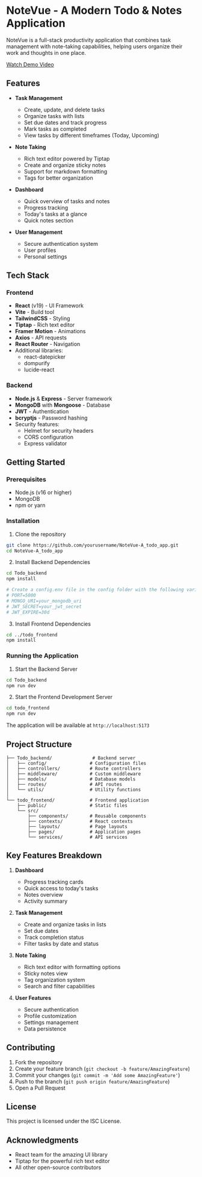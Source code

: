 # NoteVue - A Modern Todo & Notes Application

NoteVue is a full-stack productivity application that combines task management with note-taking capabilities, helping users organize their work and thoughts in one place.

[Watch Demo Video](YOUR_YOUTUBE_LINK_HERE)

## Features

- **Task Management**

  - Create, update, and delete tasks
  - Organize tasks with lists
  - Set due dates and track progress
  - Mark tasks as completed
  - View tasks by different timeframes (Today, Upcoming)

- **Note Taking**

  - Rich text editor powered by Tiptap
  - Create and organize sticky notes
  - Support for markdown formatting
  - Tags for better organization

- **Dashboard**

  - Quick overview of tasks and notes
  - Progress tracking
  - Today's tasks at a glance
  - Quick notes section

- **User Management**
  - Secure authentication system
  - User profiles
  - Personal settings

## Tech Stack

### Frontend

- **React** (v19) - UI Framework
- **Vite** - Build tool
- **TailwindCSS** - Styling
- **Tiptap** - Rich text editor
- **Framer Motion** - Animations
- **Axios** - API requests
- **React Router** - Navigation
- Additional libraries:
  - react-datepicker
  - dompurify
  - lucide-react

### Backend

- **Node.js** & **Express** - Server framework
- **MongoDB** with **Mongoose** - Database
- **JWT** - Authentication
- **bcryptjs** - Password hashing
- Security features:
  - Helmet for security headers
  - CORS configuration
  - Express validator

## Getting Started

### Prerequisites

- Node.js (v16 or higher)
- MongoDB
- npm or yarn

### Installation

1. Clone the repository

```bash
git clone https://github.com/yourusername/NoteVue-A_todo_app.git
cd NoteVue-A_todo_app
```

2. Install Backend Dependencies

```bash
cd Todo_backend
npm install

# Create a config.env file in the config folder with the following variables:
# PORT=5000
# MONGO_URI=your_mongodb_uri
# JWT_SECRET=your_jwt_secret
# JWT_EXPIRE=30d
```

3. Install Frontend Dependencies

```bash
cd ../todo_frontend
npm install
```

### Running the Application

1. Start the Backend Server

```bash
cd Todo_backend
npm run dev
```

2. Start the Frontend Development Server

```bash
cd todo_frontend
npm run dev
```

The application will be available at `http://localhost:5173`

## Project Structure

```
├── Todo_backend/               # Backend server
│   ├── config/                # Configuration files
│   ├── controllers/           # Route controllers
│   ├── middleware/            # Custom middleware
│   ├── models/                # Database models
│   ├── routes/                # API routes
│   └── utils/                 # Utility functions
│
└── todo_frontend/             # Frontend application
    ├── public/                # Static files
    └── src/
        ├── components/        # Reusable components
        ├── contexts/          # React contexts
        ├── layouts/           # Page layouts
        ├── pages/             # Application pages
        └── services/          # API services
```

## Key Features Breakdown

1. **Dashboard**

   - Progress tracking cards
   - Quick access to today's tasks
   - Notes overview
   - Activity summary

2. **Task Management**

   - Create and organize tasks in lists
   - Set due dates
   - Track completion status
   - Filter tasks by date and status

3. **Note Taking**

   - Rich text editor with formatting options
   - Sticky notes view
   - Tag organization system
   - Search and filter capabilities

4. **User Features**
   - Secure authentication
   - Profile customization
   - Settings management
   - Data persistence

## Contributing

1. Fork the repository
2. Create your feature branch (`git checkout -b feature/AmazingFeature`)
3. Commit your changes (`git commit -m 'Add some AmazingFeature'`)
4. Push to the branch (`git push origin feature/AmazingFeature`)
5. Open a Pull Request

## License

This project is licensed under the ISC License.

## Acknowledgments

- React team for the amazing UI library
- Tiptap for the powerful rich text editor
- All other open-source contributors
